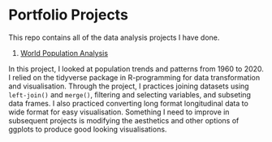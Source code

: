 # Portfolio Projects
This repo contains all of the data analysis projects I have done. 

1. [World Population Analysis](world%20population%20analysis.Rmd)

In this project, I looked at population trends and patterns from 1960 to 2020. I relied on the tidyverse package in R-programming for data transformation and visualisation. Through the project, I practices joining datasets using `left-join()` and `merge()`, filtering and selecting variables, and subseting data frames. I also practiced converting long format longitudinal data to wide format for easy visualisation. Something I need to improve in subsequent projects is modifying the aesthetics and other options of ggplots to produce good looking visualisations.
